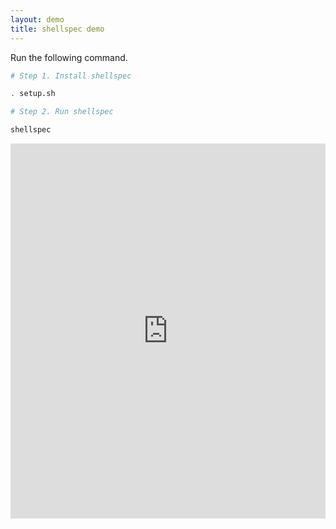 ```yaml
---
layout: demo
title: shellspec demo
---
```


Run the following command.

```sh
# Step 1. Install shellspec

. setup.sh

# Step 2. Run shellspec

shellspec
```

<iframe height="600px" width="100%" src="https://repl.it/@ko1nksm/shellspec-demo?lite=true&outputonly=1" scrolling="no" frameborder="no" allowtransparency="true" allowfullscreen="true" sandbox="allow-forms allow-pointer-lock allow-popups allow-same-origin allow-scripts allow-modals"></iframe>
